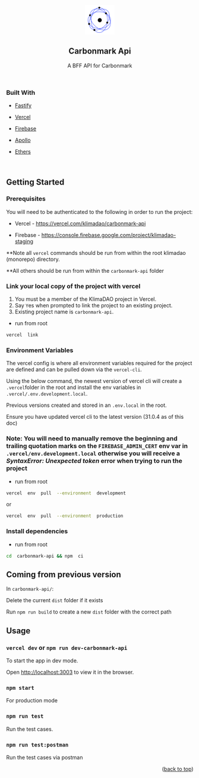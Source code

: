<!-- PROJECT LOGO -->
<br />

<div  align="center">

<a  href="https://github.com/github_username/repo_name">

<img  src="./assets/logo.png"  alt="Logo"  width="80"  height="80">

</a>

<h2  align="center">Carbonmark Api</h2>

<p  align="center">

A BFF API for Carbonmark

<br />

</p>

</div>

### Built With

- [Fastify](https://fastify.io)

- [Vercel](https://vercel.com)

- [Firebase](https://firebase.google.com)

- [Apollo](https://www.apollographql.com/)

- [Ethers](https://docs.ethers.org/)

<br />

## Getting Started

### Prerequisites

You will need to be authenticated to the following in order to run the project:

- Vercel - https://vercel.com/klimadao/carbonmark-api

- Firebase - https://console.firebase.google.com/project/klimadao-staging

\*\*Note all `vercel` commands should be run from within the root klimadao (monorepo) directory.

\*\*All others should be run from within the `carbonmark-api` folder

### Link your local copy of the project with vercel

1. You must be a member of the KlimaDAO project in Vercel.
2. Say `Y`es when prompted to link the project to an existing project.
3. Existing project name is `carbonmark-api`.

- run from root

```sh
vercel  link
```

### Environment Variables

The vercel config is where all environment variables required for the project are defined and can be pulled down via the `vercel-cli`.

Using the below command, the newest version of vercel cli will create a `.vercel`folder in the root and install the env variables in `.vercel/.env.development.local`.

Previous versions created and stored in an `.env.local` in the root.

Ensure you have updated vercel cli to the latest version (31.0.4 as of this doc)

### **Note:** You will need to manually remove the beginning and trailing quotation marks on the `FIREBASE_ADMIN_CERT` env var in `.vercel/env.development.local` otherwise you will receive a _SyntaxError: Unexpected token_ error when trying to run the project

- run from root

```sh
vercel  env  pull  --environment  development
```

or

```sh
vercel  env  pull  --environment  production
```

### Install dependencies

- run from root

```sh
cd  carbonmark-api && npm  ci
```

## Coming from previous version

In `carbonmark-api/`:

Delete the current `dist` folder if it exists

Run `npm run build` to create a new `dist` folder with the correct path

<!-- USAGE EXAMPLES -->

## Usage

### `vercel dev` or `npm run dev-carbonmark-api`

To start the app in dev mode.

Open [http://localhost:3003](http://localhost:3003) to view it in the browser.

### `npm start`

For production mode

### `npm run test`

Run the test cases.

### `npm run test:postman`

Run the test cases via postman

<!-- TODO Add description about deployment process -->

<!-- TODO Add description of available endpoints -->

<p  align="right">(<a  href="#readme-top">back to top</a>)</p>
